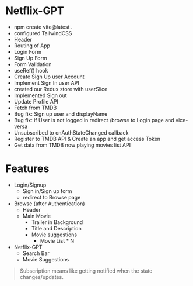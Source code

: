 # Netflix-GPT
- npm create vite@latest .
- configured TailwindCSS
- Header
- Routing of App
- Login Form
- Sign Up Form
- Form Validation
- useRef() hook
- Create Sign Up user Account
- Implement Sign In user API
- created our Redux store with userSlice
- Implemented Sign out
- Update Profile API
- Fetch from TMDB
- Bug fix: Sign up user and displayName
- Bug fix: if User is not logged in redirect /browse to Login page and vice-versa
- Unsubscribed to onAuthStateChanged callback
- Register to TMDB API & Create an app and get access Token
- Get data from TMDB now playing movies list API

# Features
- Login/Signup
    - Sign in/Sign up form
    - redirect to Browse page
- Browse (after Authentication)
    - Header
    - Main Movie
        - Trailer in Background
        - Title and Description
        - Movie suggestions
            - Movie List * N
- Netflix-GPT
    - Search Bar
    - Movie Suggestions



> Subscription means like getting notified when the state changes/updates.